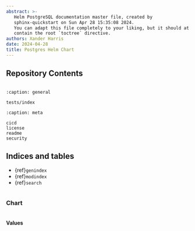 ```yaml
---
abstract: >-
   Helm PostgreSQL documentation master file, created by
   sphinx-quickstart on Sun Apr 28 15:35:08 2024.
   You can adapt this file completely to your liking, but it should at least
   contain the root `toctree` directive.
authors: Xander Harris
date: 2024-04-28
title: Postgres Helm Chart
---
```


## Repository Contents

```{contents}
```

```{toctree}
:caption: general

tests/index
```

```{toctree}
:caption: meta

cicd
license
readme
security
```

## Indices and tables

* {ref}`genindex`
* {ref}`modindex`
* {ref}`search`

```{include} readme.md
```

### Chart

```{autoyaml} Chart.yaml
```

#### Values

```{autoyaml} values.yaml
```
